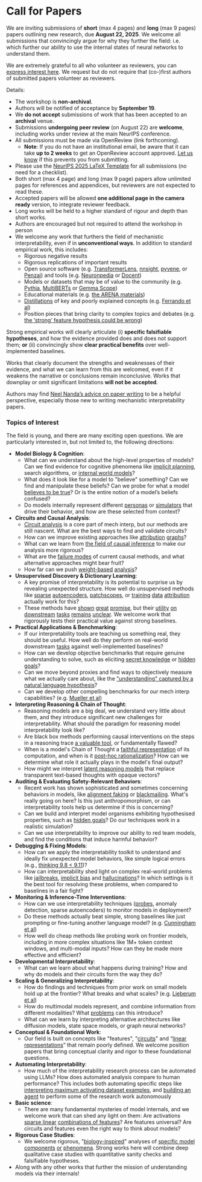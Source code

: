 # Call for Papers
We are inviting submissions of **short** (max 4 pages) and **long** (max 9 pages) papers outlining new research, due **August 22, 2025**. We welcome all submissions that convincingly argue for why they further the field: i.e. which further our ability to use the internal states of neural networks to understand them. 

We are extremely grateful to all who volunteer as reviewers, you can [express interest here](https://www.google.com/url?q=https://docs.google.com/forms/d/e/1FAIpQLSdiw1SJllzoTz_nqzDTzTOGb9DV3W_truQyh-WvYj_QGIi7Mg/viewform?usp%3Ddialog&sa=D&source=editors&ust=1752477105584799&usg=AOvVaw29EG5yJfiHFfAExcQfc6cg). We request but do not require that (co-)first authors of submitted papers volunteer as reviewers. 

Details: 
* The workshop is **non-archival**.
* Authors will be notified of acceptance by **September 19**.
* We **do not accept** submissions of work that has been accepted to an **archival** venue.
* Submissions **undergoing peer review** (on August 22) are **welcome**, including works under review at the main NeurIPS conference.
* All submissions must be made via OpenReview (link forthcoming).
  * **Note**: If you do not have an institutional email, be aware that it can take **up to 2 weeks** to get an OpenReview account approved. [Let us know](mailto:neurips2025@mechinterpworkshop.com) if this prevents you from submitting.
* Please use the [NeurIPS 2025 LaTeX Template](https://www.google.com/url?q=https://media.neurips.cc/Conferences/NeurIPS2025/Styles.zip&sa=D&source=editors&ust=1752477105586027&usg=AOvVaw00HqsFuYtzL9r16foVvnDW) for all submissions (no need for a checklist).
* Both short (max 4 page) and long (max 9 page) papers allow unlimited pages for references and appendices, but reviewers are not expected to read these.
* Accepted papers will be allowed **one additional page in the camera ready** version, to integrate reviewer feedback.
* Long works will be held to a higher standard of rigour and depth than short works.
* Authors are encouraged but not required to attend the workshop in person
* We welcome any work that furthers the field of mechanistic interpretability, even if in **unconventional ways**. In addition to standard empirical work, this includes:
  * Rigorous negative results
  * Rigorous replications of important results
  * Open source software (e.g. [TransformerLens](https://www.google.com/url?q=https://github.com/neelnanda-io/TransformerLens&sa=D&source=editors&ust=1752477105586907&usg=AOvVaw3pAmQryn37zRq7R9vYkOWQ), [nnsight](https://www.google.com/url?q=https://github.com/ndif-team/nnsight&sa=D&source=editors&ust=1752477105586971&usg=AOvVaw09OhUbuExWnQ-rayg1v3m4), [pyvene](https://www.google.com/url?q=https://github.com/stanfordnlp/pyvene/tree/main/pyvene/models/mlp&sa=D&source=editors&ust=1752477105587042&usg=AOvVaw3FylQprWAME56CyomjaBhw), or [Penzai](https://www.google.com/url?q=https://github.com/google-deepmind/penzai&sa=D&source=editors&ust=1752477105587115&usg=AOvVaw1zTq09DoICjTOZCbDeM_JE)) and tools (e.g. [Neuronpedia](https://www.google.com/url?q=http://neuronpedia.org&sa=D&source=editors&ust=1752477105587185&usg=AOvVaw1gcIss9X0XcaUbzZC6-vGQ) or [Docent](https://www.google.com/url?q=https://transluce.org/introducing-docent&sa=D&source=editors&ust=1752477105587273&usg=AOvVaw1zBreKqH-g0XpEnBSrlySy))
  * Models or datasets that may be of value to the community (e.g. [Pythia](https://www.google.com/url?q=https://arxiv.org/abs/2304.01373&sa=D&source=editors&ust=1752477105587407&usg=AOvVaw0-aXHbCP8_TMnqdM8EUAm3), [MultiBERTs](https://www.google.com/url?q=https://arxiv.org/abs/2106.16163&sa=D&source=editors&ust=1752477105587505&usg=AOvVaw2k1dfp1ef3LV-m0VqPT30P) or [Gemma Scope](https://www.google.com/url?q=https://arxiv.org/abs/2408.05147&sa=D&source=editors&ust=1752477105587567&usg=AOvVaw3wmjhmeZcYbNWZM1hDeToV))
  * Educational materials (e.g. [the ARENA materials](https://www.google.com/url?q=https://arena3-chapter1-transformer-interp.streamlit.app/&sa=D&source=editors&ust=1752477105587705&usg=AOvVaw32Q8CKy49t8EQKgAsbcOSu))
  * [Distillations](https://www.google.com/url?q=https://distill.pub/2017/research-debt/&sa=D&source=editors&ust=1752477105587792&usg=AOvVaw0dfshED5PFVPMY6KruqZrC) of key and poorly explained concepts (e.g. [Ferrando et al](https://www.google.com/url?q=https://arxiv.org/abs/2405.00208&sa=D&source=editors&ust=1752477105587895&usg=AOvVaw3T0H1njr722lkKdxfjPa63))
  * Position pieces that bring clarity to complex topics and debates (e.g. [the ‘strong’ feature hypothesis could be wrong](https://www.google.com/url?q=https://www.alignmentforum.org/posts/tojtPCCRpKLSHBdpn/the-strong-feature-hypothesis-could-be-wrong&sa=D&source=editors&ust=1752477105588100&usg=AOvVaw216ObWz5nY4VvNIYMAxC0_))

Strong empirical works will clearly articulate (i) **specific falsifiable hypotheses**, and how the evidence provided does and does not support them; **or** (ii) convincingly show **clear practical benefits** over well-implemented baselines. 

Works that clearly document the strengths and weaknesses of their evidence, and what we can learn from this are welcomed, even if it weakens the narrative or conclusions remain inconclusive. Works that downplay or omit significant limitations **will not be accepted**. 

Authors may find [Neel Nanda’s advice on paper writing](https://www.google.com/url?q=https://www.alignmentforum.org/posts/eJGptPbbFPZGLpjsp/highly-opinionated-advice-on-how-to-write-ml-papers&sa=D&source=editors&ust=1752477105588913&usg=AOvVaw3lilN-5CRtfJJSI4FuredE) to be a helpful perspective, especially those new to writing mechanistic interpretability papers. 
### Topics of Interest
The field is young, and there are many exciting open questions. We are particularly interested in, but not limited to, the following directions: 
* **Model Biology & Cognition**:
  * What can we understand about the high-level properties of models? Can we find evidence for cognitive phenomena like [implicit planning](https://www.google.com/url?q=https://transformer-circuits.pub/2025/attribution-graphs/biology.html%23dives-poems&sa=D&source=editors&ust=1752477105589476&usg=AOvVaw30jt-6Ub5WbKCPYCPRJAjN), search algorithms, or [internal world models](https://www.google.com/url?q=https://arxiv.org/abs/2210.13382&sa=D&source=editors&ust=1752477105589572&usg=AOvVaw2JAxpVGqBZa70sTT0_B_Yz)?
  * What does it look like for a model to "believe" something? Can we find and manipulate these beliefs? Can we probe for what a model [believes to be true](https://www.google.com/url?q=https://arxiv.org/abs/2310.06824&sa=D&source=editors&ust=1752477105589779&usg=AOvVaw3GwBBzj6rb7Qzpbhahzczg)? Or is the entire notion of a model’s beliefs confused?
  * Do models internally represent different [personas](https://www.google.com/url?q=https://arxiv.org/abs/2406.12094&sa=D&source=editors&ust=1752477105589937&usg=AOvVaw0ne73_N73ZiacNLaiPv13_) or [simulators](https://www.google.com/url?q=https://www.nature.com/articles/s41586-023-06647-8&sa=D&source=editors&ust=1752477105590004&usg=AOvVaw3--33QHrsZ1rJM4VIFcc5H) that drive their behavior, and how are these selected from context?
* **Circuits and Causal Analysis**:
  * [Circuit analysis](https://www.google.com/url?q=https://distill.pub/2020/circuits/zoom-in/&sa=D&source=editors&ust=1752477105590231&usg=AOvVaw3BICfE0NruB_MruwEYao0L) is a core part of mech interp, but our methods are still nascent. What are the best ways to find and validate circuits?
  * How can we improve existing approaches like [attribution](https://www.google.com/url?q=https://arxiv.org/abs/2406.11944&sa=D&source=editors&ust=1752477105590443&usg=AOvVaw2UgOY4xn84y-2oAGdlcOvD) [graphs](https://www.google.com/url?q=https://transformer-circuits.pub/2025/attribution-graphs/methods.html&sa=D&source=editors&ust=1752477105590517&usg=AOvVaw0KCn8fZOo3tnWv_hq2x9Q-)?
  * What can we learn from [the field of causal inference](https://www.google.com/url?q=https://arxiv.org/abs/2407.04690&sa=D&source=editors&ust=1752477105590640&usg=AOvVaw0USOP54ZITanjD-AZ78sih) to make our analysis more rigorous?
  * What are the [failure modes](https://www.google.com/url?q=https://arxiv.org/abs/2307.15771&sa=D&source=editors&ust=1752477105590800&usg=AOvVaw0Vbp2upF6JqolzNb8-pxCA) of current causal methods, and what alternative approaches might bear fruit?
  * How far can we push [weight-based](https://www.google.com/url?q=https://arxiv.org/abs/2301.05217&sa=D&source=editors&ust=1752477105590975&usg=AOvVaw0VN3jvocXz5Rtch1EgKZzV) [analysis](https://www.google.com/url?q=https://arxiv.org/abs/2410.08417&sa=D&source=editors&ust=1752477105591034&usg=AOvVaw0gUDijieTdwAi_6LsQLTWn)?
* **Unsupervised Discovery & Dictionary Learning**:
  * A key promise of interpretability is its potential to surprise us by revealing unexpected structure. How well do unsupervised methods like [sparse](https://www.google.com/url?q=https://arxiv.org/abs/2103.15949&sa=D&source=editors&ust=1752477105591316&usg=AOvVaw1gQeq4if7SPEZPiaS0G8zM) [autoencoders](https://www.google.com/url?q=https://transformer-circuits.pub/2023/monosemantic-features&sa=D&source=editors&ust=1752477105591388&usg=AOvVaw3qLX7_ztbe3znVGD58uJah), [patch](https://www.google.com/url?q=https://arxiv.org/abs/2401.06102&sa=D&source=editors&ust=1752477105591449&usg=AOvVaw2wrA_hnaMrUT_NSdXHiQSc)[scopes](https://www.google.com/url?q=https://arxiv.org/abs/2403.10949v2&sa=D&source=editors&ust=1752477105591492&usg=AOvVaw0X5lPdI-EhuTiI3JpNFY6w), or [training](https://www.google.com/url?q=https://proceedings.mlr.press/v70/koh17a?ref%3Dhttps://githubhelp.com&sa=D&source=editors&ust=1752477105591565&usg=AOvVaw2wNLycyUCfzbTs3NgwOqh6) [data](https://www.google.com/url?q=https://arxiv.org/abs/2308.03296&sa=D&source=editors&ust=1752477105591619&usg=AOvVaw2l0VQVGSI8oeCC77oPNx8O) [attribution](https://www.google.com/url?q=https://arxiv.org/abs/2205.11482&sa=D&source=editors&ust=1752477105591677&usg=AOvVaw2wAlgAHUOdOcEIXy6f3snx) actually work for this?
  * These methods have [shown](https://www.google.com/url?q=https://transformer-circuits.pub/2024/scaling-monosemanticity/index.html&sa=D&source=editors&ust=1752477105591806&usg=AOvVaw2_4-QYU7ZSo15bc7xIncgT) [great](https://www.google.com/url?q=https://transformer-circuits.pub/2025/attribution-graphs/biology.html&sa=D&source=editors&ust=1752477105591879&usg=AOvVaw1J6KHRRGUekBTl-jeItCi3) [promise](https://www.google.com/url?q=https://arxiv.org/abs/2503.10965&sa=D&source=editors&ust=1752477105591933&usg=AOvVaw2_ZrdIx81TXuqMTOQumiA4), but their [utility](https://www.google.com/url?q=https://arxiv.org/abs/2502.16681&sa=D&source=editors&ust=1752477105591995&usg=AOvVaw1eILSZ1dUD0gQs_GPvU9ff) [on](https://www.google.com/url?q=https://www.tilderesearch.com/blog/sieve&sa=D&source=editors&ust=1752477105592052&usg=AOvVaw0-xVPjeCgNIHYW-8pcw-yP) [downstream](https://www.google.com/url?q=https://arxiv.org/abs/2501.17148&sa=D&source=editors&ust=1752477105592109&usg=AOvVaw2l2LZ6obxwfBLsPUagEGgX) [tasks](https://www.google.com/url?q=https://transformer-circuits.pub/2024/features-as-classifiers/index.html&sa=D&source=editors&ust=1752477105592204&usg=AOvVaw0bfMpSUTSyhDOOpywSeTpR) [remains](https://www.google.com/url?q=https://arxiv.org/abs/2502.04382&sa=D&source=editors&ust=1752477105592282&usg=AOvVaw0TJ2ZsIPdulOLiQsmYbV0m) [unclear](https://www.google.com/url?q=https://www.alignmentforum.org/posts/4uXCAJNuPKtKBsi28/negative-results-for-saes-on-downstream-tasks&sa=D&source=editors&ust=1752477105592366&usg=AOvVaw2Vva8R5CJWA6uGh9B9rUZr). We welcome work that rigorously tests their practical value against strong baselines.
* **Practical Applications & Benchmarking**:
  * If our interpretability tools are teaching us something real, they should be useful. How well do they perform on real-world downstream [tasks](https://www.google.com/url?q=https://www.lesswrong.com/posts/wGRnzCFcowRCrpX4Y/downstream-applications-as-validation-of-interpretability&sa=D&source=editors&ust=1752477105592728&usg=AOvVaw1t1g52Tw5I_Aczx617puSz) against well-implemented baselines?
  * How can we develop objective benchmarks that require genuine understanding to solve, such as eliciting [secret knowledge](https://www.google.com/url?q=https://arxiv.org/abs/2505.14352&sa=D&source=editors&ust=1752477105592924&usg=AOvVaw1URQ2WzByFTvAG1V8eGtnU) or [hidden goals](https://www.google.com/url?q=https://arxiv.org/abs/2503.10965&sa=D&source=editors&ust=1752477105592988&usg=AOvVaw2POtaPb1zbxDfx7isnRt4q)?
  * Can we move beyond proxies and find ways to objectively measure what we actually care about, like the ["understanding" captured by a natural language hypothesis](https://www.google.com/url?q=https://arxiv.org/abs/2502.04382&sa=D&source=editors&ust=1752477105593209&usg=AOvVaw2nYw6BysQiUXlh8Dx-6Eee)?
  * Can we develop other compelling benchmarks for our mech interp capabilities? (e.g. [Mueller et al](https://www.google.com/url?q=https://arxiv.org/abs/2504.13151&sa=D&source=editors&ust=1752477105593357&usg=AOvVaw2_VTb3wglz7QVGPd4_F1s5))
* **Interpreting Reasoning & Chain of Thought**:
  * Reasoning models are a big deal, we understand very little about them, and they introduce significant new challenges for interpretability. What should the paradigm for reasoning model interpretability look like?
  * Are black box methods performing causal interventions on the steps in a reasoning trace [a valuable tool](https://www.google.com/url?q=https://arxiv.org/abs/2506.19143&sa=D&source=editors&ust=1752477105593777&usg=AOvVaw2evsUZXcpskfV00lTc3uPF), or fundamentally flawed?
  * When is a model's Chain of Thought a [faithful representation](https://www.google.com/url?q=https://arxiv.org/abs/2305.04388&sa=D&source=editors&ust=1752477105593918&usg=AOvVaw3WzOzfk7L0Mv3mHzbX5twh) of its computation, and when is it [post-hoc rationalization](https://www.google.com/url?q=https://arxiv.org/abs/2503.08679&sa=D&source=editors&ust=1752477105594013&usg=AOvVaw0hWNqoJitmY2RjYiRZbR2v)? How can we determine what role it actually plays in the model's final output?
  * How might we interpret [latent reasoning models](https://www.google.com/url?q=https://arxiv.org/abs/2412.06769&sa=D&source=editors&ust=1752477105594189&usg=AOvVaw1aEgOF6WORT2DpqQ3NclTY) that replace transparent text-based thoughts with opaque vectors?
* **Auditing & Evaluating Safety-Relevant Behaviors**:
  * Recent work has shown sophisticated and sometimes concerning behaviors in models, like [alignment faking](https://www.google.com/url?q=https://arxiv.org/abs/2412.14093&sa=D&source=editors&ust=1752477105594489&usg=AOvVaw08bNk4o0hQFudhCmE1sw-3) or [blackmailing](https://www.google.com/url?q=https://www.anthropic.com/research/agentic-misalignment&sa=D&source=editors&ust=1752477105594561&usg=AOvVaw2FfZu0UdfOe_cgQoKoWlKY). What's really going on here? Is this just anthropomorphism, or can interpretability tools help us determine if this is concerning?
  * Can we build and interpret model organisms exhibiting hypothesised properties, such as [hidden goals](https://www.google.com/url?q=https://arxiv.org/abs/2503.10965&sa=D&source=editors&ust=1752477105594808&usg=AOvVaw3sXqm5Mew42W4D9bTf0PkL)? Do our techniques work in a realistic simulation?
  * Can we use interpretability to improve our ability to red team models, and find the conditions that induce harmful behavior?
* **Debugging & Fixing Models**:
  * How can we apply the interpretability toolkit to understand and ideally fix unexpected model behaviors, like simple logical errors (e.g., [thinking 9.8 < 9.11](https://www.google.com/url?q=https://transluce.org/observability-interface&sa=D&source=editors&ust=1752477105595240&usg=AOvVaw3patesSAYDV3nZKF3Fxyp8))?
  * How can interpretability shed light on complex real-world problems like [jailbreaks](https://www.google.com/url?q=https://transformer-circuits.pub/2025/attribution-graphs/biology.html%23dives-jailbreak&sa=D&source=editors&ust=1752477105595410&usg=AOvVaw0H1XranXlHhXG1ZzCj8zZS), [implicit bias](https://www.google.com/url?q=https://arxiv.org/abs/2506.10922&sa=D&source=editors&ust=1752477105595476&usg=AOvVaw3_9rBJ85A4Va5bxUNy-aHr) and [hallucinations](https://www.google.com/url?q=https://arxiv.org/abs/2411.14257&sa=D&source=editors&ust=1752477105595541&usg=AOvVaw3V1hHNZ8qW4_xF6v-mc6JF)? In which settings is it the best tool for resolving these problems, when compared to baselines in a fair fight?
* **Monitoring & Inference-Time Interventions**:
  * How can we use interpretability techniques ([probes](https://www.google.com/url?q=https://arxiv.org/abs/2102.12452&sa=D&source=editors&ust=1752477105595845&usg=AOvVaw0MHB3ce7MUNEhrTL4GGEQE), anomaly detection, sparse autoencoders) to monitor models in deployment?
  * Do these methods actually beat simple, strong baselines like just prompting or fine-tuning another language model? (e.g. [Cunningham et al](https://www.google.com/url?q=https://alignment.anthropic.com/2025/cheap-monitors/&sa=D&source=editors&ust=1752477105596113&usg=AOvVaw3c4_Q-0EJM6A8s5vSoZGgh))
  * How well do cheap methods like probing work on frontier models, including in more complex situations like 1M+ token context windows, and multi-modal inputs? How can they be made more effective and efficient?
* **Developmental Interpretability**:
  * What can we learn about what happens during training? How and why do models and their circuits form the way they do?
* **Scaling & Generalizing Interpretability**:
  * How do findings and techniques from prior work on small models hold up at the frontier? What breaks and what scales? (e.g. [Lieberum et al](https://www.google.com/url?q=https://arxiv.org/abs/2307.09458&sa=D&source=editors&ust=1752477105596792&usg=AOvVaw1mlivRQjdoQJGagYrvBAan))
  * How do multimodal models represent, and combine information from different modalities? What [problems](https://www.google.com/url?q=https://openreview.net/pdf?id%3DVUhRdZp8ke&sa=D&source=editors&ust=1752477105596957&usg=AOvVaw1fzD21Evum6qmtdxdsXL_S) can this introduce?
  * What can we learn by interpreting alternative architectures like diffusion models, state space models, or graph neural networks?
* **Conceptual & Foundational Work**:
  * Our field is built on concepts like "features", "[circuits](https://www.google.com/url?q=https://distill.pub/2020/circuits/zoom-in/&sa=D&source=editors&ust=1752477105597330&usg=AOvVaw3k26j6odyJ5XEW4GC4SYaL)" and “[linear representations](https://www.google.com/url?q=https://transformer-circuits.pub/2024/july-update/index.html%23linear-representations&sa=D&source=editors&ust=1752477105597423&usg=AOvVaw0Wrgsc2UaNpGvrnICBzOw9)” that remain poorly defined. We welcome position papers that bring conceptual clarity and rigor to these foundational questions.
* **Automating Interpretability**:
  * How much of the interpretability research process can be automated using LLMs? How does automated analysis compare to human performance? This includes both automating specific steps like [interpreting maximum activating dataset examples](https://www.google.com/url?q=https://openaipublic.blob.core.windows.net/neuron-explainer/paper/index.html&sa=D&source=editors&ust=1752477105597868&usg=AOvVaw0n4IbvQMW_hopYEL2_qk0B), and [building an agent](https://www.google.com/url?q=https://arxiv.org/abs/2404.14394&sa=D&source=editors&ust=1752477105597936&usg=AOvVaw26GMQdursM-JtNJiq0il7Z) to perform some of the research work autonomously
* **Basic science**:
  * There are many fundamental mysteries of model internals, and we welcome work that can shed any light on them: Are activations [sparse linear](https://www.google.com/url?q=https://arxiv.org/abs/1601.03764&sa=D&source=editors&ust=1752477105598225&usg=AOvVaw0fm_IB9MSPnjsuolwl0D9e) [combinations of features](https://www.google.com/url?q=https://transformer-circuits.pub/2022/toy_model/index.html&sa=D&source=editors&ust=1752477105598306&usg=AOvVaw2AnRPalNyxeH-ur9reTkZv)? Are features universal? Are circuits and features even the right way to think about models?
* **Rigorous Case Studies**:
  * We welcome rigorous, "[biology-inspired](https://www.google.com/url?q=https://distill.pub/2020/circuits/curve-circuits/&sa=D&source=editors&ust=1752477105598574&usg=AOvVaw2-ve73sj6kUbG3yqBJwCJT)" analyses of [specific model](https://www.google.com/url?q=https://arxiv.org/abs/2310.04625&sa=D&source=editors&ust=1752477105598645&usg=AOvVaw3-97_GWHdzXIJIxRnj5EvA) [components](https://www.google.com/url?q=https://transformer-circuits.pub/2024/scaling-monosemanticity/index.html&sa=D&source=editors&ust=1752477105598719&usg=AOvVaw2cDgdgDDu50ISYzjfM5x54) [or](https://www.google.com/url?q=https://arxiv.org/abs/2305.01610&sa=D&source=editors&ust=1752477105598770&usg=AOvVaw3XG1w-nZqPl_MmqqQFw3dA) [phenomena](https://www.google.com/url?q=https://arxiv.org/abs/2306.09346&sa=D&source=editors&ust=1752477105598824&usg=AOvVaw0GMrvcEghpMJpvlt_mG3kI). Strong works here will combine deep qualitative case studies with quantitative sanity checks and falsifiable hypotheses.
* Along with any other works that further the mission of understanding models via their internals!